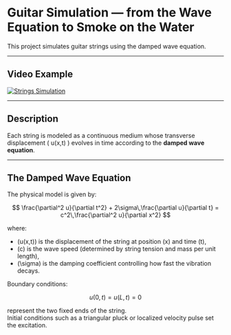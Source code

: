 # Guitar Simulation — from the Wave Equation to Smoke on the Water

This project simulates guitar strings using the damped wave equation.

---

## Video Example

[![Strings Simulation](https://img.youtube.com/vi/wA7FSTKI-ZI/maxresdefault.jpg)](https://www.youtube.com/watch?v=wA7FSTKI-ZI)

---

## Description

Each string is modeled as a continuous medium whose transverse displacement \( u(x,t) \) evolves in time according to the **damped wave equation**.  

---

## The Damped Wave Equation

The physical model is given by:

$$
\frac{\partial^2 u}{\partial t^2} + 2\sigma\,\frac{\partial u}{\partial t} = c^2\,\frac{\partial^2 u}{\partial x^2}
$$

where:

- \(u(x,t)\) is the displacement of the string at position \(x\) and time \(t\),
- \(c\) is the wave speed (determined by string tension and mass per unit length),
- \(\sigma\) is the damping coefficient controlling how fast the vibration decays.

Boundary conditions:

$$
u(0,t) = u(L,t) = 0
$$

represent the two fixed ends of the string.  
Initial conditions such as a triangular pluck or localized velocity pulse set the excitation.
